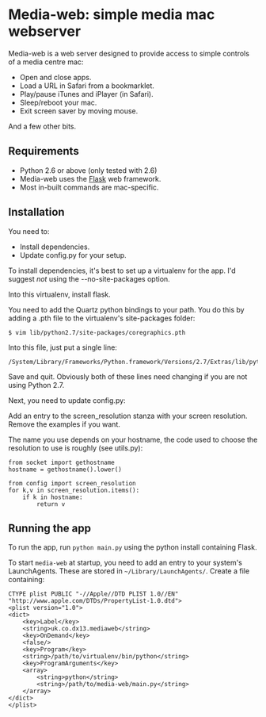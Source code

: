 Media-web: simple media mac webserver
=====================================

Media-web is a web server designed to provide access to 
simple controls of a media centre mac:

- Open and close apps.
- Load a URL in Safari from a bookmarklet.
- Play/pause iTunes and iPlayer (in Safari).
- Sleep/reboot your mac.
- Exit screen saver by moving mouse.

And a few other bits.


Requirements
------------

- Python 2.6 or above (only tested with 2.6)
- Media-web uses the [Flask](http://flask.pocoo.org/) web framework.
- Most in-built commands are mac-specific.


Installation
------------

You need to:

- Install dependencies.
- Update config.py for your setup.

To install dependencies, it's best to set up a virtualenv for the app. I'd suggest
*not* using the --no-site-packages option.

Into this virtualenv, install flask.

You need to add the Quartz python bindings to your path. You do this by adding 
a .pth file to the virtualenv's site-packages folder:

    $ vim lib/python2.7/site-packages/coregraphics.pth

Into this file, just put a single line:

    /System/Library/Frameworks/Python.framework/Versions/2.7/Extras/lib/python/PyObjC

Save and quit. Obviously both of these lines need changing if you are not
using Python 2.7.

Next, you need to update config.py:

Add an entry to the screen_resolution stanza with your screen resolution.
Remove the examples if you want.

The name you use depends on your hostname, the code used to
choose the resolution to use is roughly (see utils.py):

    from socket import gethostname
    hostname = gethostname().lower()

    from config import screen_resolution
    for k,v in screen_resolution.items():
        if k in hostname:
            return v

Running the app
---------------

To run the app, run `python main.py` using the python install containing Flask.

To start `media-web` at startup, you need to add an entry to your system's
LaunchAgents. These are stored in `~/Library/LaunchAgents/`. Create a file
containing:

    CTYPE plist PUBLIC "-//Apple//DTD PLIST 1.0//EN" "http://www.apple.com/DTDs/PropertyList-1.0.dtd">
    <plist version="1.0">
    <dict>
        <key>Label</key>
        <string>uk.co.dx13.mediaweb</string>
        <key>OnDemand</key>
        <false/>
        <key>Program</key>
        <string>/path/to/virtualenv/bin/python</string>
        <key>ProgramArguments</key>
        <array>
            <string>python</string>
            <string>/path/to/media-web/main.py</string>
        </array>
    </dict>
    </plist>



